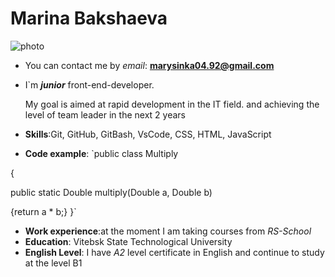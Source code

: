 # Marina Bakshaeva
![photo](https://avatars.githubusercontent.com/u/79250056?v=4/50*50)

- You can contact me by _email_: **marysinka04.92@gmail.com**

- I`m ***junior*** front-end-developer.<br/>
 
   My goal is aimed at rapid development in the IT field. and achieving the level of team leader in the next 2 years<br/>

- **Skills**:Git, GitHub, GitBash, VsCode, CSS, HTML, JavaScript
- **Code example**:
  `public class Multiply


{
   
   public static Double multiply(Double a, Double b)
   
   
   {return a * b;}
}`
- **Work experience**:at the moment I am taking courses from *RS-School*
- **Education**: Vitebsk State Technological University
- **English Level**: I have  _A2_ level certificate in English and continue to study at the level B1 